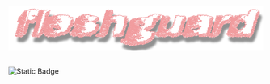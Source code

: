 ![img](fleshguard_new_red.png) 
##
![Static Badge](https://img.shields.io/badge/https%3A%2F%2Fimg.shields.io%2Fbadge%2Fany_text-Fentaura%230000-313338?style=for-the-badge&logo=discord&logoColor=%23FFFFFF&logoSize=auto&label=Discord&labelColor=%235865F2)



